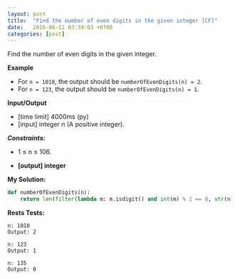 ```yaml
---
layout: post
title:  "Find the number of even digits in the given integer [CF]"
date:   2016-06-11 03:39:03 +0700
categories: [post]
---
```


Find the number of even digits in the given integer.

**Example**

* For `n = 1010`, the output should be `numberOfEvenDigits(n) = 2`.
* For `n = 123`, the output should be `numberOfEvenDigits(n) = 1`.

**Input/Output**

* [time limit] 4000ms (py)
* [input] integer n (A positive integer).

**_Constraints:_**

* 1 ≤ n ≤ 106.

* **[output] integer**

**My Solution:**

```python
def numberOfEvenDigits(n):
    return len(filter(lambda m: m.isdigit() and int(m) % 2 == 0, str(n)))
```

**Rests Tests:**

```
n: 1010
Output: 2

n: 123
Output: 1

n: 135
Output: 0
```
